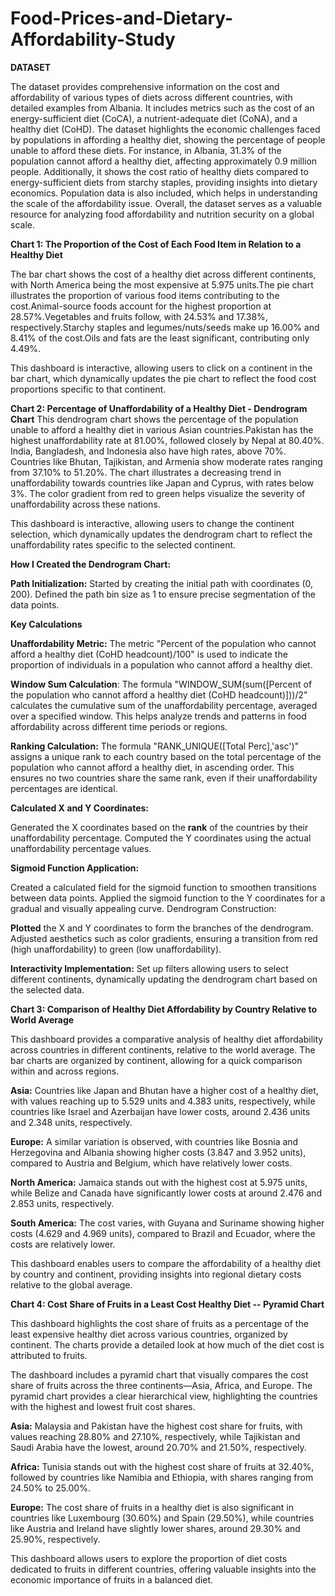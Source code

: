 # Food-Prices-and-Dietary-Affordability-Study

**DATASET**

The dataset provides comprehensive information on the cost and affordability of various types of diets across different countries, with detailed examples from Albania. It includes metrics such as the cost of an energy-sufficient diet (CoCA), a nutrient-adequate diet (CoNA), and a healthy diet (CoHD). The dataset highlights the economic challenges faced by populations in affording a healthy diet, showing the percentage of people unable to afford these diets. For instance, in Albania, 31.3% of the population cannot afford a healthy diet, affecting approximately 0.9 million people. Additionally, it shows the cost ratio of healthy diets compared to energy-sufficient diets from starchy staples, providing insights into dietary economics. Population data is also included, which helps in understanding the scale of the affordability issue. Overall, the dataset serves as a valuable resource for analyzing food affordability and nutrition security on a global scale.


**Chart 1: The Proportion of the Cost of Each Food Item in Relation to a Healthy Diet**

The bar chart shows the cost of a healthy diet across different continents, with North America being the most expensive at 5.975 units.The pie chart illustrates the proportion of various food items contributing to the cost.Animal-source foods account for the highest proportion at 28.57%.Vegetables and fruits follow, with 24.53% and 17.38%, respectively.Starchy staples and legumes/nuts/seeds make up 16.00% and 8.41% of the cost.Oils and fats are the least significant, contributing only 4.49%.

This dashboard is interactive, allowing users to click on a continent in the bar chart, which dynamically updates the pie chart to reflect the food cost proportions specific to that continent.

**Chart 2: Percentage of Unaffordability of a Healthy Diet - Dendrogram Chart**
This dendrogram chart shows the percentage of the population unable to afford a healthy diet in various Asian countries.Pakistan has the highest unaffordability rate at 81.00%, followed closely by Nepal at 80.40%. India, Bangladesh, and Indonesia also have high rates, above 70%. Countries like Bhutan, Tajikistan, and Armenia show moderate rates ranging from 37.10% to 51.20%. The chart illustrates a decreasing trend in unaffordability towards countries like Japan and Cyprus, with rates below 3%. The color gradient from red to green helps visualize the severity of unaffordability across these nations.

This dashboard is interactive, allowing users to change the continent selection, which dynamically updates the dendrogram chart to reflect the unaffordability rates specific to the selected continent.

**How I Created the Dendrogram Chart:**

**Path Initialization:**
Started by creating the initial path with coordinates (0, 200).
Defined the path bin size as 1 to ensure precise segmentation of the data points.

**Key Calculations**

**Unaffordability Metric:** The metric "Percent of the population who cannot afford a healthy diet (CoHD headcount)/100" is used to indicate the proportion of individuals in a population who cannot afford a healthy diet.

**Window Sum Calculation**: The formula "WINDOW_SUM(sum([Percent of the population who cannot afford a healthy diet (CoHD headcount)]))/2" calculates the cumulative sum of the unaffordability percentage, averaged over a specified window. This helps analyze trends and patterns in food affordability across different time periods or regions.

**Ranking Calculation:** The formula "RANK_UNIQUE([Total Perc],'asc')" assigns a unique rank to each country based on the total percentage of the population who cannot afford a healthy diet, in ascending order. This ensures no two countries share the same rank, even if their unaffordability percentages are identical.

**Calculated X and Y Coordinates:**

Generated the X coordinates based on the **rank** of the countries by their unaffordability percentage.
Computed the Y coordinates using the actual unaffordability percentage values.

**Sigmoid Function Application:**

Created a calculated field for the sigmoid function to smoothen transitions between data points.
Applied the sigmoid function to the Y coordinates for a gradual and visually appealing curve.
Dendrogram Construction:

**Plotted** the X and Y coordinates to form the branches of the dendrogram.
Adjusted aesthetics such as color gradients, ensuring a transition from red (high unaffordability) to green (low unaffordability).

**Interactivity Implementation:**
Set up filters allowing users to select different continents, dynamically updating the dendrogram chart based on the selected data.

**Chart 3: Comparison of Healthy Diet Affordability by Country Relative to World Average**

This dashboard provides a comparative analysis of healthy diet affordability across countries in different continents, relative to the world average. The bar charts are organized by continent, allowing for a quick comparison within and across regions.

**Asia:** Countries like Japan and Bhutan have a higher cost of a healthy diet, with values reaching up to 5.529 units and 4.383 units, respectively, while countries like Israel and Azerbaijan have lower costs, around 2.436 units and 2.348 units, respectively.

**Europe:** A similar variation is observed, with countries like Bosnia and Herzegovina and Albania showing higher costs (3.847 and 3.952 units), compared to Austria and Belgium, which have relatively lower costs.

**North America:** Jamaica stands out with the highest cost at 5.975 units, while Belize and Canada have significantly lower costs at around 2.476 and 2.853 units, respectively.

**South America:** The cost varies, with Guyana and Suriname showing higher costs (4.629 and 4.969 units), compared to Brazil and Ecuador, where the costs are relatively lower.

This dashboard enables users to compare the affordability of a healthy diet by country and continent, providing insights into regional dietary costs relative to the global average.

**Chart 4: Cost Share of Fruits in a Least Cost Healthy Diet -- Pyramid Chart**

This dashboard highlights the cost share of fruits as a percentage of the least expensive healthy diet across various countries, organized by continent. The charts provide a detailed look at how much of the diet cost is attributed to fruits.

The dashboard includes a pyramid chart that visually compares the cost share of fruits across the three continents—Asia, Africa, and Europe. The pyramid chart provides a clear hierarchical view, highlighting the countries with the highest and lowest fruit cost shares.

**Asia:** Malaysia and Pakistan have the highest cost share for fruits, with values reaching 28.80% and 27.10%, respectively, while Tajikistan and Saudi Arabia have the lowest, around 20.70% and 21.50%, respectively.

**Africa:** Tunisia stands out with the highest cost share of fruits at 32.40%, followed by countries like Namibia and Ethiopia, with shares ranging from 24.50% to 25.00%.

**Europe:** The cost share of fruits in a healthy diet is also significant in countries like Luxembourg (30.60%) and Spain (29.50%), while countries like Austria and Ireland have slightly lower shares, around 29.30% and 25.90%, respectively.

This dashboard allows users to explore the proportion of diet costs dedicated to fruits in different countries, offering valuable insights into the economic importance of fruits in a balanced diet.
